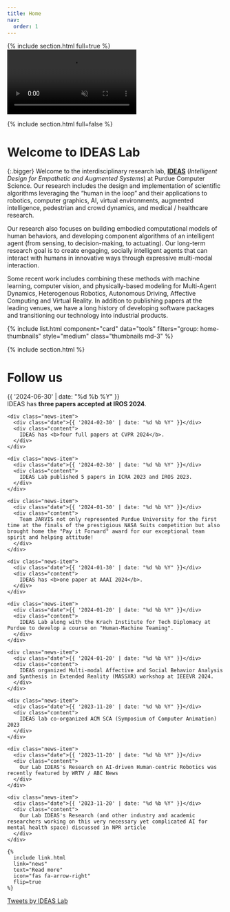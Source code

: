 ```yaml
---
title: Home
nav:
  order: 1
---
```


{% include section.html full=true %}
<video autoplay loop muted id="home-vid">
  <source src="/images/sequence.mp4" type="video/mp4">
</video>

{% include section.html full=false %}
# Welcome to IDEAS Lab
{:.bigger}
Welcome to the interdisciplinary research lab, [**IDEAS**](/) (*Intelligent Design for Empathetic and Augmented Systems*) at Purdue Computer Science. Our research includes the design and implementation of scientific algorithms leveraging the “human in the loop” and their applications to robotics, computer graphics, AI, virtual environments, augmented intelligence, pedestrian and crowd dynamics, and medical / healthcare research.

Our research also focuses on building embodied computational models of human behaviors, and developing component algorithms of an intelligent agent (from sensing, to decision-making, to actuating). Our long-term research goal is to create engaging, socially intelligent agents that can interact with humans in innovative ways through expressive multi-modal interaction.

Some recent work includes combining these methods with machine learning, computer vision, and physically-based modeling for Multi-Agent Dynamics, Heterogenous Robotics, Autonomous Driving, Affective Computing and Virtual Reality. In addition to publishing papers at the leading venues, we have a long history of developing software packages and transitioning our technology into industrial products.


{% include list.html component="card" data="tools" filters="group: home-thumbnails" style="medium" class="thumbnails md-3" %}


{% include section.html %}

<!-- # Research highlights

{% include list.html 
  data="citations" 
  component="citation" 
  filters="group: highlight"
  style="rich" 
%} -->


# Follow us

<div class="col-flex">
  <div class="col col-2 home-news">
    <div class="news-item">
      <div class="date">{{ '2024-06-30' | date: "%d %b %Y" }}</div>
      <div class="content">
        IDEAS has <b>three papers accepted at IROS 2024</b>.
      </div>
    </div>

    <div class="news-item">
      <div class="date">{{ '2024-02-30' | date: "%d %b %Y" }}</div>
      <div class="content">
        IDEAS has <b>four full papers at CVPR 2024</b>.
      </div>
    </div>

    <div class="news-item">
      <div class="date">{{ '2024-02-30' | date: "%d %b %Y" }}</div>
      <div class="content">
        IDEAS Lab published 5 papers in ICRA 2023 and IROS 2023.
      </div>
    </div>

    <div class="news-item">
      <div class="date">{{ '2024-01-30' | date: "%d %b %Y" }}</div>
      <div class="content">
        Team JARVIS not only represented Purdue University for the first time at the finals of the prestigious NASA Suits competition but also brought home the "Pay it Forward" award for our exceptional team spirit and helping attitude!
      </div>
    </div>

    <div class="news-item">
      <div class="date">{{ '2024-01-30' | date: "%d %b %Y" }}</div>
      <div class="content">
        IDEAS has <b>one paper at AAAI 2024</b>.
      </div>
    </div>

    <div class="news-item">
      <div class="date">{{ '2024-01-20' | date: "%d %b %Y" }}</div>
      <div class="content">
        IDEAS Lab along with the Krach Institute for Tech Diplomacy at Purdue to develop a course on "Human-Machine Teaming".
      </div>
    </div>

    <div class="news-item">
      <div class="date">{{ '2024-01-20' | date: "%d %b %Y" }}</div>
      <div class="content">
        IDEAS organized Multi-modal Affective and Social Behavior Analysis and Synthesis in Extended Reality (MASSXR) workshop at IEEEVR 2024.
      </div>
    </div>

    <div class="news-item">
      <div class="date">{{ '2023-11-20' | date: "%d %b %Y" }}</div>
      <div class="content">
        IDEAS lab co-organized ACM SCA (Symposium of Computer Animation) 2023
      </div>
    </div>

    <div class="news-item">
      <div class="date">{{ '2023-11-20' | date: "%d %b %Y" }}</div>
      <div class="content">
        Our Lab IDEAS's Research on AI-driven Human-centric Robotics was recently featured by WRTV / ABC News
      </div>
    </div>

    <div class="news-item">
      <div class="date">{{ '2023-11-20' | date: "%d %b %Y" }}</div>
      <div class="content">
        Our Lab IDEAS's Research (and other industry and academic researchers working on this very necessary yet complicated AI for mental health space) discussed in NPR article
      </div>
    </div>
    
    {%
      include link.html
      link="news"
      text="Read more"
      icon="fas fa-arrow-right"
      flip=true
    %}

  </div>

  <div class="col col-2 social">
    <a class="twitter-timeline" href="https://twitter.com/IDEASPurdue" data-height="700" data-width="330">Tweets by IDEAS Lab</a> 
    <script async src="https://platform.twitter.com/widgets.js" charset="utf-8"></script>
  </div>
</div>
